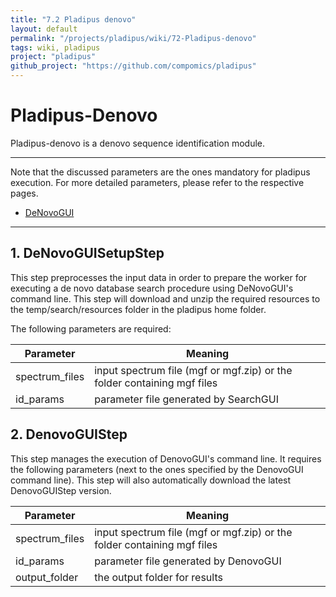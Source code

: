 ```yaml
---
title: "7.2 Pladipus denovo"
layout: default
permalink: "/projects/pladipus/wiki/72-Pladipus-denovo"
tags: wiki, pladipus
project: "pladipus"
github_project: "https://github.com/compomics/pladipus"
---
```


# Pladipus-Denovo

Pladipus-denovo is a denovo sequence identification module. 

----

Note that the discussed parameters are the ones mandatory for pladipus execution. For more detailed parameters, please refer to the respective pages.

* [DeNovoGUI](/projects/denovogui)

----

## 1. DeNovoGUISetupStep

This step preprocesses the input data in order to prepare the worker for executing a de novo database search procedure using DeNovoGUI's command line. This step will download and unzip the required resources to the temp/search/resources folder in the pladipus home folder. 

The following parameters are required: 

Parameter | Meaning
--- | -------------- | 
spectrum_files | input spectrum file (mgf or mgf.zip) or the folder containing mgf files 
id_params | parameter file generated by SearchGUI

## 2. DenovoGUIStep

This step manages the execution of DenovoGUI's command line. It requires the following parameters (next to the ones specified by the DenovoGUI command line). This step will also automatically download the latest DenovoGUIStep version.

Parameter | Meaning
--- | -------------- | 
spectrum_files | input spectrum file (mgf or mgf.zip) or the folder containing mgf files 
id_params | parameter file generated by DenovoGUI
output_folder | the output folder for results

